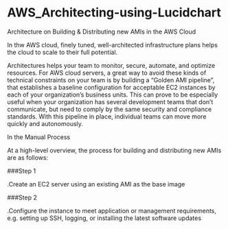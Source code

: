 # AWS_Architecting-using-Lucidchart
Architecture on Building &amp; Distributing new AMIs in the AWS Cloud

<P> In thw AWS cloud, finely tuned, well-architected infrastructure plans helps the cloud to scale to their full potential.</p>

Architectures helps your team to monitor, secure, automate, and optimize resources.
For AWS cloud servers, a great way to avoid these kinds of technical constraints on your team is by building a “Golden AMI pipeline”, that establishes a baseline configuration for acceptable EC2 instances by each of your organization’s business units. This can prove to be especially useful when your organization has several development teams that don’t communicate, but need to comply by the same security and compliance standards. With this pipeline in place, individual teams can move more quickly and autonomously.

<P>In the Manual Process 

  At a high-level overview, the process for building and distributing new AMIs are as follows:

###Step 1

<P>.Create an EC2 server using an existing AMI as the base image
  
###Step 2
  
<P>.Configure the instance to meet application or management requirements, e.g. setting up SSH, logging, or installing the latest software updates
  

